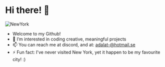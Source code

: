 # Hi there! 👋

![NewYork](https://github.com/Adaleet/Adaleet/assets/130295885/128d8255-ee8f-4157-85ff-f6fb3e3d2773)

- Welcome to my Github!
- 👀 I’m interested in coding creative, meaningful projects
- 📫 You can reach me at discord, and at: adalat-@hotmail.se
- ⚡ Fun fact: I've never visited New York, yet it happen to be my favourite city! :) 

<!---
Adaleet/Adaleet is a ✨ special ✨ repository because its `README.md` (this file) appears on your GitHub profile.
You can click the Preview link to take a look at your changes.
--->

